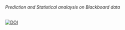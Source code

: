 ###### Prediction and Statistical analaysis on Blackboard data 


[![DOI](https://zenodo.org/badge/213492658.svg)](https://zenodo.org/badge/latestdoi/213492658)
